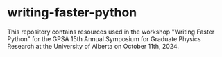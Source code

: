 # writing-faster-python
 This repository contains resources used in the workshop "Writing Faster Python" for the GPSA 15th Annual Symposium for Graduate Physics Research at the University of Alberta on October 11th, 2024.
